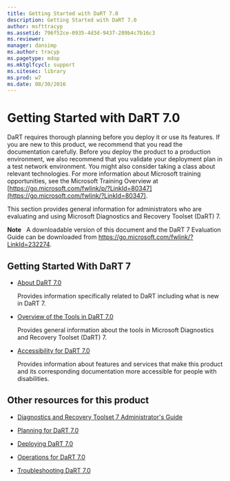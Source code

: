 ```yaml
---
title: Getting Started with DaRT 7.0
description: Getting Started with DaRT 7.0
author: msfttracyp
ms.assetid: 796f52ce-0935-4d3d-9437-289b4c7b16c3
ms.reviewer: 
manager: dansimp
ms.author: tracyp
ms.pagetype: mdop
ms.mktglfcycl: support
ms.sitesec: library
ms.prod: w7
ms.date: 08/30/2016
---
```



# Getting Started with DaRT 7.0


DaRT requires thorough planning before you deploy it or use its features. If you are new to this product, we recommend that you read the documentation carefully. Before you deploy the product to a production environment, we also recommend that you validate your deployment plan in a test network environment. You might also consider taking a class about relevant technologies. For more information about Microsoft training opportunities, see the Microsoft Training Overview at [https://go.microsoft.com/fwlink/p/?LinkId=80347](https://go.microsoft.com/fwlink/?LinkId=80347).

This section provides general information for administrators who are evaluating and using Microsoft Diagnostics and Recovery Toolset (DaRT) 7.

**Note**  
A downloadable version of this document and the DaRT 7 Evaluation Guide can be downloaded from <https://go.microsoft.com/fwlink/?LinkId=232274>.

 

## Getting Started With DaRT 7


-   [About DaRT 7.0](about-dart-70-new-ia.md)

    Provides information specifically related to DaRT including what is new in DaRT 7.

-   [Overview of the Tools in DaRT 7.0](overview-of-the-tools-in-dart-70-new-ia.md)

    Provides general information about the tools in Microsoft Diagnostics and Recovery Toolset (DaRT) 7.

-   [Accessibility for DaRT 7.0](accessibility-for-dart-70.md)

    Provides information about features and services that make this product and its corresponding documentation more accessible for people with disabilities.

## <a href="" id="other-resources-for-this-product-"></a>Other resources for this product


-   [Diagnostics and Recovery Toolset 7 Administrator's Guide](index.md)

-   [Planning for DaRT 7.0](planning-for-dart-70-new-ia.md)

-   [Deploying DaRT 7.0](deploying-dart-70-new-ia.md)

-   [Operations for DaRT 7.0](operations-for-dart-70-new-ia.md)

-   [Troubleshooting DaRT 7.0](troubleshooting-dart-70-new-ia.md)

 

 





